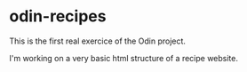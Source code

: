 # odin-recipes

This is the first real exercice of the Odin project. 

I'm working on a very basic html structure of a recipe website.
